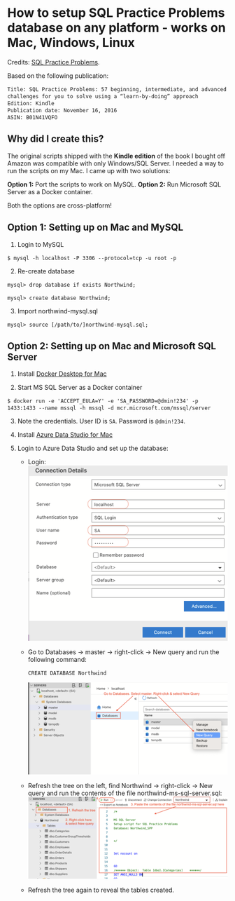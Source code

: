 # How to setup SQL Practice Problems database on any platform - works on Mac, Windows, Linux

Credits: [SQL Practice Problems](https://www.amazon.com/SQL-Practice-Problems-learn-doing/dp/1520807635).

Based on the following publication:
```text
Title: SQL Practice Problems: 57 beginning, intermediate, and advanced challenges for you to solve using a “learn-by-doing” approach
Edition: Kindle
Publication date: November 16, 2016
ASIN: B01N41VQFO
```

## Why did I create this?
The original scripts shipped with the **Kindle edition** of the book I bought off Amazon was compatible with only 
Windows/SQL Server. I needed a way to run the scripts on my Mac. I came up with two solutions:

**Option 1:** Port the scripts to work on MySQL.
**Option 2:** Run Microsoft SQL Server  as a Docker container.

Both the options are cross-platform!

## Option 1: Setting up on Mac and MySQL

1. Login to MySQL
```mysql
$ mysql -h localhost -P 3306 --protocol=tcp -u root -p
```

2. Re-create database
```mysql
mysql> drop database if exists Northwind;
```

```mysql
mysql> create database Northwind;
```

3. Import northwind-mysql.sql

```mysql
mysql> source [/path/to/]northwind-mysql.sql;
```

## Option 2: Setting up on Mac and Microsoft SQL Server

1. Install [Docker Desktop for Mac](https://hub.docker.com/editions/community/docker-ce-desktop-mac/)

2. Start MS SQL Server as a Docker container
```
$ docker run -e 'ACCEPT_EULA=Y' -e 'SA_PASSWORD=@dmin!234' -p 1433:1433 --name mssql -h mssql -d mcr.microsoft.com/mssql/server
```

3. Note the credentials. User ID is `SA`. Password is `@dmin!234`.

4. Install [Azure Data Studio for Mac](https://docs.microsoft.com/en-us/sql/azure-data-studio/download-azure-data-studio)

5. Login to Azure Data Studio and set up the database:
   
    - Login:
      ![Login](images/login.png)
      
    - Go to Databases -> master -> right-click -> New query and run the following command:
      ```
      CREATE DATABASE Northwind
      ```
      ![Create-New-DB](images/new-db.png)
      
    - Refresh the tree on the left, find Northwind -> right-click -> New query and run the contents of the file northwind-ms-sql-server.sql:
      ![Run-Script](images/run-script.png)
    
   - Refresh the tree again to reveal the tables created.